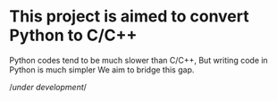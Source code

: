 <h1>This project is aimed to convert Python to C/C++</h1>

Python codes tend to be much slower than C/C++, But writing code in Python is much simpler
We aim to bridge this gap.

/*under development*/
